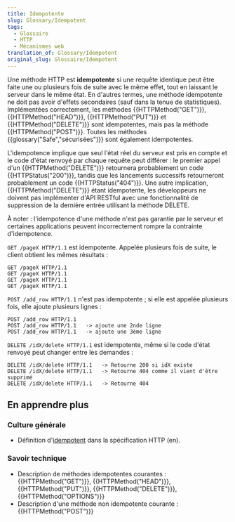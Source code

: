 ```yaml
---
title: Idempotente
slug: Glossary/Idempotent
tags:
  - Glossaire
  - HTTP
  - Mécanismes web
translation_of: Glossary/Idempotent
original_slug: Glossaire/Idempotent
---
```

Une méthode HTTP est **idempotente** si une requête identique peut être faite une ou plusieurs fois de suite avec le même effet, tout en laissant le serveur dans le même état. En d'autres termes, une méthode idempotente ne doit pas avoir d'effets secondaires (sauf dans la tenue de statistiques). Implémentées correctement, les méthodes {{HTTPMethod("GET")}}, {{HTTPMethod("HEAD")}}, {{HTTPMethod("PUT")}} et {{HTTPMethod("DELETE")}} sont idempotentes, mais pas la méthode {{HTTPMethod("POST")}}. Toutes les méthodes {{glossary("Safe","sécurisées")}} sont également idempotentes.

L'idempotence implique que seul l'état réel du serveur est pris en compte et le code d'état renvoyé par chaque requête peut différer : le premier appel d'un {{HTTPMethod("DELETE")}} retournera probablement un code {{HTTPStatus("200")}}, tandis que les lancements successifs retourneront probablement un code {{HTTPStatus("404")}}. Une autre implication, {{HTTPMethod("DELETE")}} étant idempotente, les développeurs ne doivent pas implémenter d'API RESTful avec une fonctionnalité de suppression de la dernière entrée utilisant la méthode DELETE.

À noter : l'idempotence d'une méthode n'est pas garantie par le serveur et certaines applications peuvent incorrectement rompre la contrainte d'idempotence.

`GET /pageX HTTP/1.1` est idempotente. Appelée plusieurs fois de suite, le client obtient les mêmes résultats :

    GET /pageX HTTP/1.1
    GET /pageX HTTP/1.1
    GET /pageX HTTP/1.1
    GET /pageX HTTP/1.1

`POST /add_row HTTP/1.1` n'est pas idempotente ; si elle est appelée plusieurs fois, elle ajoute plusieurs lignes :

    POST /add_row HTTP/1.1
    POST /add_row HTTP/1.1   -> ajoute une 2nde ligne
    POST /add_row HTTP/1.1   -> ajoute une 3ème ligne

`DELETE /idX/delete HTTP/1.1` est idempotente, même si le code d'état renvoyé peut changer entre les demandes :

    DELETE /idX/delete HTTP/1.1   -> Retourne 200 si idX existe
    DELETE /idX/delete HTTP/1.1   -> Retourne 404 comme il vient d'être supprimé
    DELETE /idX/delete HTTP/1.1   -> Retourne 404

## En apprendre plus

### Culture générale

- Définition d'[idempotent](https://tools.ietf.org/html/rfc7231#section-4.2.2) dans la spécification HTTP (en).

### Savoir technique

- Description de méthodes idempotentes courantes : {{HTTPMethod("GET")}}, {{HTTPMethod("HEAD")}}, {{HTTPMethod("PUT")}}, {{HTTPMethod("DELETE")}}, {{HTTPMethod("OPTIONS")}}
- Description d'une méthode non idempotente courante : {{HTTPMethod("POST")}}
